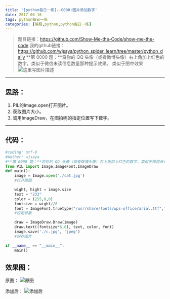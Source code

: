 ```yaml
---
title: '[python每日一练]--0000:图片添加数字'
date: 2017-06-16
tags: python每日一练
categories: [编程,python,python每日一练]
---
```


> 题目链接：https://github.com/Show-Me-the-Code/show-me-the-code
我的github链接：https://github.com/wjsaya/python_spider_learn/tree/master/python_daily
**第 0000 题：**将你的 QQ 头像（或者微博头像）右上角加上红色的数字，类似于微信未读信息数量那种提示效果。 类似于图中效果
![这里写图片描述](https://camo.githubusercontent.com/d518d3929e4054ce2f9183b23e52908da7e5632d/687474703a2f2f692e696d6775722e636f6d2f736732646b75592e706e673f31)

<!--more-->

----------
思路：
--

 1. PIL的Image.open打开图片。
 2. 获取图片大小。
 3. 调用ImageDraw，在图拍呢的指定位置写下数字。

----------


代码：
--
``` python
#coding: utf-8
#Auther: wjsaya
#**第 0000 题：**将你的 QQ 头像（或者微博头像）右上角加上红色的数字，类似于微信未读信息数量那种提示效果。 类似于图中效果
from PIL import Image,ImageFont,ImageDraw
def main():
    image = Image.open('./cat.jpg')
    #打开原图

    wight, hight = image.size
    text = "233"
    color = (255,0,0)
    fontsize = wight//8
    font = ImageFont.truetype("/usr/share/fonts/wps-office/arial.ttf",fontsize)
    #设定参数

    draw = ImageDraw.Draw(image)
    draw.text((fontsize*6,0), text, color, font)
    image.save('./c.jpg', 'jpeg')
    #保存图片

if __name__ == "__main__":
    main()

```
效果图：
--
原图：
![原图](http://img.blog.csdn.net/20170616170044605?watermark/2/text/aHR0cDovL2Jsb2cuY3Nkbi5uZXQvc2F5YV93ag==/font/5a6L5L2T/fontsize/400/fill/I0JBQkFCMA==/dissolve/70/gravity/SouthEast)

添加后：
![添加后](http://img.blog.csdn.net/20170616170123575?watermark/2/text/aHR0cDovL2Jsb2cuY3Nkbi5uZXQvc2F5YV93ag==/font/5a6L5L2T/fontsize/400/fill/I0JBQkFCMA==/dissolve/70/gravity/SouthEast)

